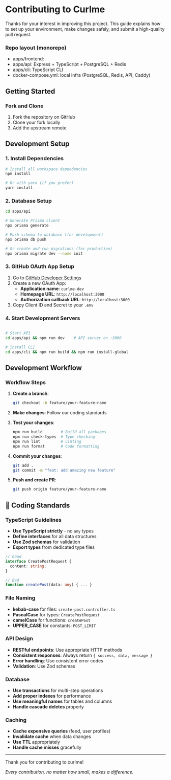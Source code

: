 # Contributing to Curlme

Thanks for your interest in improving this project. This guide explains how to set up your environment, make changes safely, and submit a high-quality pull request.

### Repo layout (monorepo)

- apps/frontend:
- apps/api: Express + TypeScript + PostgreSQL + Redis
- apps/cli: TypeScript CLI
- docker-compose.yml: local infra (PostgreSQL, Redis, API, Caddy)

## Getting Started

### Fork and Clone

1. Fork the repository on GitHub
2. Clone your fork locally
3. Add the upstream remote

## Development Setup

### 1. Install Dependencies

```bash
# Install all workspace dependencies
npm install

# Or with yarn (if you prefer)
yarn install
```

### 2. Database Setup

```bash
cd apps/api

# Generate Prisma client
npx prisma generate

# Push schema to database (for development)
npx prisma db push

# Or create and run migrations (for production)
npx prisma migrate dev --name init
```

### 3. GitHub OAuth App Setup

1. Go to [GitHub Developer Settings](https://github.com/settings/developers)
2. Create a new OAuth App:
   - **Application name**: `curlme-dev`
   - **Homepage URL**: `http://localhost:3000`
   - **Authorization callback URL**: `http://localhost:3000`
3. Copy Client ID and Secret to your `.env`

### 4. Start Development Servers

```bash

# Start API
cd apps/api && npm run dev    # API server on :3000

# Install CLI
cd apps/cli && npm run build && npm run install-global
```

## Development Workflow

### Workflow Steps

1. **Create a branch**:

   ```bash
   git checkout -b feature/your-feature-name
   ```

2. **Make changes**: Follow our coding standards

3. **Test your changes**:

   ```bash
   npm run build        # Build all packages
   npm run check-types  # Type checking
   npm run lint         # Linting
   npm run format       # Code formatting
   ```

4. **Commit your changes**:

   ```bash
   git add .
   git commit -m "feat: add amazing new feature"
   ```

5. **Push and create PR**:
   ```bash
   git push origin feature/your-feature-name
   ```

## 📏 Coding Standards

### TypeScript Guidelines

- **Use TypeScript strictly** - no `any` types
- **Define interfaces** for all data structures
- **Use Zod schemas** for validation
- **Export types** from dedicated type files

```typescript
// Good
interface CreatePostRequest {
  content: string;
}

// Bad
function createPost(data: any) { ... }
```

### File Naming

- **kebab-case** for files: `create-post.controller.ts`
- **PascalCase** for types: `CreatePostRequest`
- **camelCase** for functions: `createPost`
- **UPPER_CASE** for constants: `POST_LIMIT`

### API Design

- **RESTful endpoints**: Use appropriate HTTP methods
- **Consistent responses**: Always return `{ success, data, message }`
- **Error handling**: Use consistent error codes
- **Validation**: Use Zod schemas

### Database

- **Use transactions** for multi-step operations
- **Add proper indexes** for performance
- **Use meaningful names** for tables and columns
- **Handle cascade deletes** properly

### Caching

- **Cache expensive queries** (feed, user profiles)
- **Invalidate cache** when data changes
- **Use TTL** appropriately
- **Handle cache misses** gracefully

---

Thank you for contributing to curlme!

_Every contribution, no matter how small, makes a difference._
